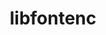 ---
title: "libfontenc"
layout: cache
categories: [package, develop]
meta: {"compilers": ["gcc@10.5.0", "gcc@11.1.0", "gcc@11.4.0", "gcc@13.2.0", "gcc@13.3.0", "intel-oneapi-compilers@2025.1.0", "intel-oneapi-compilers@2025.2.1"], "num_specs": 87, "num_specs_by_stack": {"data-vis-sdk": 17, "developer-tools-aarch64-linux-gnu": 16, "developer-tools-x86_64_v3-linux-gnu": 16, "e4s": 1, "e4s-oneapi": 20, "hep": 17, "root": 87}, "oss": ["centos7", "rhel8", "ubuntu20.04", "ubuntu22.04", "ubuntu24.04"], "platforms": ["linux"], "stacks": ["data-vis-sdk", "developer-tools-aarch64-linux-gnu", "developer-tools-x86_64_v3-linux-gnu", "e4s", "e4s-oneapi", "hep", "root"], "targets": ["aarch64", "x86_64_v3"], "versions": ["1.1.8"]}
spec_details: [{"compiler": "intel-oneapi-compilers@2025.1.0", "hash": "2brcfagbljd75zp7s3qfbu44k2cxiabs", "os": "ubuntu22.04", "platform": "linux", "size": "-", "stacks": ["e4s-oneapi", "root"], "target": "x86_64_v3", "variants": ["build_system=autotools"], "versions": ["1.1.8"]}, {"compiler": "intel-oneapi-compilers@2025.1.0", "hash": "2xo3ydy4bcjuywde2adwwegets7wt65h", "os": "ubuntu22.04", "platform": "linux", "size": "-", "stacks": ["e4s-oneapi", "root"], "target": "x86_64_v3", "variants": ["build_system=autotools"], "versions": ["1.1.8"]}, {"compiler": "gcc@10.5.0", "hash": "3cu7m5n7lcnnqhko3s7bj45h4pu6gquk", "os": "centos7", "platform": "linux", "size": "-", "stacks": ["developer-tools-x86_64_v3-linux-gnu", "root"], "target": "x86_64_v3", "variants": ["build_system=autotools"], "versions": ["1.1.8"]}, {"compiler": "gcc@11.4.0", "hash": "3pop23aqdg3fja566qbiokwapkvvm66f", "os": "ubuntu22.04", "platform": "linux", "size": "-", "stacks": ["hep", "root"], "target": "x86_64_v3", "variants": ["build_system=autotools"], "versions": ["1.1.8"]}, {"compiler": "gcc@11.1.0", "hash": "3rcjj2v2ygvn6uf2z4yyoz4xemnee53g", "os": "ubuntu20.04", "platform": "linux", "size": "-", "stacks": ["data-vis-sdk", "root"], "target": "x86_64_v3", "variants": ["build_system=autotools"], "versions": ["1.1.8"]}, {"compiler": "gcc@11.4.0", "hash": "467p2lx7ih35rbvwe37pp6o6tll7rsib", "os": "ubuntu22.04", "platform": "linux", "size": "-", "stacks": ["hep", "root"], "target": "x86_64_v3", "variants": ["build_system=autotools"], "versions": ["1.1.8"]}, {"compiler": "gcc@10.5.0", "hash": "4xrr42a34tpaptqxsts3uqowhym55s46", "os": "centos7", "platform": "linux", "size": "-", "stacks": ["developer-tools-x86_64_v3-linux-gnu", "root"], "target": "x86_64_v3", "variants": ["build_system=autotools"], "versions": ["1.1.8"]}, {"compiler": "gcc@13.2.0", "hash": "53mlng4rtzva6ta5rbdxf7bvzil25747", "os": "ubuntu24.04", "platform": "linux", "size": "-", "stacks": ["hep", "root"], "target": "x86_64_v3", "variants": ["build_system=autotools"], "versions": ["1.1.8"]}, {"compiler": "gcc@10.5.0", "hash": "57zrjrpl5xihlnxjq4edfsdnqfglm6tg", "os": "centos7", "platform": "linux", "size": "-", "stacks": ["developer-tools-x86_64_v3-linux-gnu", "root"], "target": "x86_64_v3", "variants": ["build_system=autotools"], "versions": ["1.1.8"]}, {"compiler": "gcc@11.4.0", "hash": "5kp72fngzcmm4u5kiahh2nog2naeajwc", "os": "ubuntu22.04", "platform": "linux", "size": "-", "stacks": ["hep", "root"], "target": "x86_64_v3", "variants": ["build_system=autotools"], "versions": ["1.1.8"]}, {"compiler": "gcc@11.4.0", "hash": "5swqamg2gjvqwrsnbgipklavfdkgxcwa", "os": "ubuntu22.04", "platform": "linux", "size": "-", "stacks": ["hep", "root"], "target": "x86_64_v3", "variants": ["build_system=autotools"], "versions": ["1.1.8"]}, {"compiler": "intel-oneapi-compilers@2025.1.0", "hash": "63fvxpo3gabhqag3qutbkkvmntv76zqu", "os": "ubuntu22.04", "platform": "linux", "size": "-", "stacks": ["e4s-oneapi", "root"], "target": "x86_64_v3", "variants": ["build_system=autotools"], "versions": ["1.1.8"]}, {"compiler": "gcc@11.4.0", "hash": "67ek3wpprowyu27fkkozgra3sxsp6zmb", "os": "ubuntu22.04", "platform": "linux", "size": "-", "stacks": ["hep", "root"], "target": "x86_64_v3", "variants": ["build_system=autotools"], "versions": ["1.1.8"]}, {"compiler": "gcc@11.1.0", "hash": "6fbv2o6ukxlizalhbgxg7a2scpofbpay", "os": "ubuntu20.04", "platform": "linux", "size": "-", "stacks": ["data-vis-sdk", "root"], "target": "x86_64_v3", "variants": ["build_system=autotools"], "versions": ["1.1.8"]}, {"compiler": "gcc@10.5.0", "hash": "6oaeeytptie7vka4xiogq3inw7n3kn77", "os": "centos7", "platform": "linux", "size": "-", "stacks": ["developer-tools-x86_64_v3-linux-gnu", "root"], "target": "x86_64_v3", "variants": ["build_system=autotools"], "versions": ["1.1.8"]}, {"compiler": "intel-oneapi-compilers@2025.1.0", "hash": "7f5nbnjvs6xloswwgkbffjzjwpsdhtcr", "os": "ubuntu22.04", "platform": "linux", "size": "-", "stacks": ["e4s-oneapi", "root"], "target": "x86_64_v3", "variants": ["build_system=autotools"], "versions": ["1.1.8"]}, {"compiler": "gcc@11.1.0", "hash": "7qrjngw7ru6qiqeuvctrmsrkgsespvj7", "os": "ubuntu20.04", "platform": "linux", "size": "-", "stacks": ["data-vis-sdk", "root"], "target": "x86_64_v3", "variants": ["build_system=autotools"], "versions": ["1.1.8"]}, {"compiler": "intel-oneapi-compilers@2025.1.0", "hash": "aaeyetjlaz64ntzkuyx3xaokrue64zyl", "os": "ubuntu22.04", "platform": "linux", "size": "-", "stacks": ["e4s-oneapi", "root"], "target": "x86_64_v3", "variants": ["build_system=autotools"], "versions": ["1.1.8"]}, {"compiler": "gcc@13.3.0", "hash": "acwtva3mynne42v4d3y6ytfap7oxv6ow", "os": "rhel8", "platform": "linux", "size": "-", "stacks": ["developer-tools-aarch64-linux-gnu", "root"], "target": "aarch64", "variants": ["build_system=autotools"], "versions": ["1.1.8"]}, {"compiler": "gcc@11.4.0", "hash": "afmharatpsiqo7rgyvf2qcx3vfhqqpvk", "os": "ubuntu22.04", "platform": "linux", "size": "-", "stacks": ["e4s", "root"], "target": "x86_64_v3", "variants": ["build_system=autotools"], "versions": ["1.1.8"]}, {"compiler": "gcc@10.5.0", "hash": "bfwrvcqjxg3w2gwm24vcnuux7hf7gllc", "os": "centos7", "platform": "linux", "size": "-", "stacks": ["developer-tools-x86_64_v3-linux-gnu", "root"], "target": "x86_64_v3", "variants": ["build_system=autotools"], "versions": ["1.1.8"]}, {"compiler": "gcc@11.1.0", "hash": "bisnvhvjtwz4szmpv74wn24lo5in3hib", "os": "ubuntu20.04", "platform": "linux", "size": "-", "stacks": ["data-vis-sdk", "root"], "target": "x86_64_v3", "variants": ["build_system=autotools"], "versions": ["1.1.8"]}, {"compiler": "gcc@11.4.0", "hash": "bsj5jjs2ehxnvjz3nczjmeh3gdddlmfz", "os": "ubuntu22.04", "platform": "linux", "size": "-", "stacks": ["hep", "root"], "target": "x86_64_v3", "variants": ["build_system=autotools"], "versions": ["1.1.8"]}, {"compiler": "gcc@13.3.0", "hash": "bz36us5sd34c5nroksrhzjpuzxhluwwe", "os": "rhel8", "platform": "linux", "size": "-", "stacks": ["developer-tools-aarch64-linux-gnu", "root"], "target": "aarch64", "variants": ["build_system=autotools"], "versions": ["1.1.8"]}, {"compiler": "gcc@11.1.0", "hash": "ccfrgqnugclwqxi624nvbyporljycmdv", "os": "ubuntu20.04", "platform": "linux", "size": "-", "stacks": ["data-vis-sdk", "root"], "target": "x86_64_v3", "variants": ["build_system=autotools"], "versions": ["1.1.8"]}, {"compiler": "intel-oneapi-compilers@2025.1.0", "hash": "cjh2mpvpvtlfjwg5clf2pe55xxz6eayg", "os": "ubuntu22.04", "platform": "linux", "size": "-", "stacks": ["e4s-oneapi", "root"], "target": "x86_64_v3", "variants": ["build_system=autotools"], "versions": ["1.1.8"]}, {"compiler": "intel-oneapi-compilers@2025.1.0", "hash": "clho33wcbozayjxuzao7i3cv2k7wze2s", "os": "ubuntu22.04", "platform": "linux", "size": "-", "stacks": ["e4s-oneapi", "root"], "target": "x86_64_v3", "variants": ["build_system=autotools"], "versions": ["1.1.8"]}, {"compiler": "intel-oneapi-compilers@2025.1.0", "hash": "cse3z5d7ap76gaw7khfk36i5tjv6qm3z", "os": "ubuntu22.04", "platform": "linux", "size": "-", "stacks": ["e4s-oneapi", "root"], "target": "x86_64_v3", "variants": ["build_system=autotools"], "versions": ["1.1.8"]}, {"compiler": "gcc@10.5.0", "hash": "cymfnokzb3jpb22pdpvuv64uvltvrpqm", "os": "centos7", "platform": "linux", "size": "-", "stacks": ["developer-tools-x86_64_v3-linux-gnu", "root"], "target": "x86_64_v3", "variants": ["build_system=autotools"], "versions": ["1.1.8"]}, {"compiler": "gcc@10.5.0", "hash": "dirx6enwjphdz2omcfaohgvdi4rif2yq", "os": "centos7", "platform": "linux", "size": "-", "stacks": ["developer-tools-x86_64_v3-linux-gnu", "root"], "target": "x86_64_v3", "variants": ["build_system=autotools"], "versions": ["1.1.8"]}, {"compiler": "gcc@11.1.0", "hash": "dzxyualqbbbxdokh7ksl3byffai53375", "os": "ubuntu20.04", "platform": "linux", "size": "-", "stacks": ["data-vis-sdk", "root"], "target": "x86_64_v3", "variants": ["build_system=autotools"], "versions": ["1.1.8"]}, {"compiler": "gcc@13.3.0", "hash": "e6y45ovs3uwzlgiaj4nkiecjktox47gv", "os": "rhel8", "platform": "linux", "size": "-", "stacks": ["developer-tools-aarch64-linux-gnu", "root"], "target": "aarch64", "variants": ["build_system=autotools"], "versions": ["1.1.8"]}, {"compiler": "gcc@13.3.0", "hash": "e7y7nccahii4ohg3vjw6yz53p624gy54", "os": "rhel8", "platform": "linux", "size": "-", "stacks": ["developer-tools-aarch64-linux-gnu", "root"], "target": "aarch64", "variants": ["build_system=autotools"], "versions": ["1.1.8"]}, {"compiler": "intel-oneapi-compilers@2025.1.0", "hash": "ekvdancl5iny5ele757vtjuqeddkv2yv", "os": "ubuntu22.04", "platform": "linux", "size": "-", "stacks": ["e4s-oneapi", "root"], "target": "x86_64_v3", "variants": ["build_system=autotools"], "versions": ["1.1.8"]}, {"compiler": "intel-oneapi-compilers@2025.1.0", "hash": "ep5kmpwqj7ymiwluoahapl6wnaqdqszr", "os": "ubuntu22.04", "platform": "linux", "size": "-", "stacks": ["e4s-oneapi", "root"], "target": "x86_64_v3", "variants": ["build_system=autotools"], "versions": ["1.1.8"]}, {"compiler": "gcc@10.5.0", "hash": "fbubf7l2kwjqg3ng42hebtndfg5yl3zb", "os": "centos7", "platform": "linux", "size": "-", "stacks": ["developer-tools-x86_64_v3-linux-gnu", "root"], "target": "x86_64_v3", "variants": ["build_system=autotools"], "versions": ["1.1.8"]}, {"compiler": "intel-oneapi-compilers@2025.1.0", "hash": "ferqsmngizovsmfkrll62oefyyqvumos", "os": "ubuntu22.04", "platform": "linux", "size": "-", "stacks": ["e4s-oneapi", "root"], "target": "x86_64_v3", "variants": ["build_system=autotools"], "versions": ["1.1.8"]}, {"compiler": "gcc@13.2.0", "hash": "ff4ftmssov5uo4tzwwo3dax5xn4ty2k4", "os": "ubuntu24.04", "platform": "linux", "size": "-", "stacks": ["hep", "root"], "target": "x86_64_v3", "variants": ["build_system=autotools"], "versions": ["1.1.8"]}, {"compiler": "gcc@11.1.0", "hash": "g2f23gekbm272gze4ojam2obddihnqcx", "os": "ubuntu20.04", "platform": "linux", "size": "-", "stacks": ["data-vis-sdk", "root"], "target": "x86_64_v3", "variants": ["build_system=autotools"], "versions": ["1.1.8"]}, {"compiler": "gcc@10.5.0", "hash": "gr3fod2tlduueri6fktdolzi5auus6sf", "os": "centos7", "platform": "linux", "size": "-", "stacks": ["developer-tools-x86_64_v3-linux-gnu", "root"], "target": "x86_64_v3", "variants": ["build_system=autotools"], "versions": ["1.1.8"]}, {"compiler": "intel-oneapi-compilers@2025.1.0", "hash": "guxi7xalclmzg44dylzri5lwtlqnduta", "os": "ubuntu22.04", "platform": "linux", "size": "-", "stacks": ["e4s-oneapi", "root"], "target": "x86_64_v3", "variants": ["build_system=autotools"], "versions": ["1.1.8"]}, {"compiler": "gcc@10.5.0", "hash": "hekuc7i75fwsy6wvsveo2yel2x6d4pwo", "os": "centos7", "platform": "linux", "size": "-", "stacks": ["developer-tools-x86_64_v3-linux-gnu", "root"], "target": "x86_64_v3", "variants": ["build_system=autotools"], "versions": ["1.1.8"]}, {"compiler": "gcc@13.3.0", "hash": "hqfgo3pvvugxhwit5ngzxm66xptl6ixz", "os": "rhel8", "platform": "linux", "size": "-", "stacks": ["developer-tools-aarch64-linux-gnu", "root"], "target": "aarch64", "variants": ["build_system=autotools"], "versions": ["1.1.8"]}, {"compiler": "gcc@10.5.0", "hash": "iolv2uafk4lflf3poy6axhez4ilje767", "os": "centos7", "platform": "linux", "size": "-", "stacks": ["developer-tools-x86_64_v3-linux-gnu", "root"], "target": "x86_64_v3", "variants": ["build_system=autotools"], "versions": ["1.1.8"]}, {"compiler": "gcc@11.1.0", "hash": "iwg22m7r5foteybbb2u4n2tkbjnmsuba", "os": "ubuntu20.04", "platform": "linux", "size": "-", "stacks": ["data-vis-sdk", "root"], "target": "x86_64_v3", "variants": ["build_system=autotools"], "versions": ["1.1.8"]}, {"compiler": "gcc@10.5.0", "hash": "jhm2b6hnkdvarn5un2wcowdi5f2bg4bb", "os": "centos7", "platform": "linux", "size": "-", "stacks": ["developer-tools-x86_64_v3-linux-gnu", "root"], "target": "x86_64_v3", "variants": ["build_system=autotools"], "versions": ["1.1.8"]}, {"compiler": "gcc@10.5.0", "hash": "jtxou2jtmrnylegtjpx44ekvq2pzkwbd", "os": "centos7", "platform": "linux", "size": "-", "stacks": ["developer-tools-x86_64_v3-linux-gnu", "root"], "target": "x86_64_v3", "variants": ["build_system=autotools"], "versions": ["1.1.8"]}, {"compiler": "intel-oneapi-compilers@2025.1.0", "hash": "jvaidoxzkw7yojmkl3cusmlazvoetfvq", "os": "ubuntu22.04", "platform": "linux", "size": "-", "stacks": ["e4s-oneapi", "root"], "target": "x86_64_v3", "variants": ["build_system=autotools"], "versions": ["1.1.8"]}, {"compiler": "gcc@11.4.0", "hash": "kncxt6sptg7jmfrse3elknmbk7aciywz", "os": "ubuntu22.04", "platform": "linux", "size": "-", "stacks": ["hep", "root"], "target": "x86_64_v3", "variants": ["build_system=autotools"], "versions": ["1.1.8"]}, {"compiler": "gcc@13.3.0", "hash": "kxxvsrieugbb3plo7723m2kxz7rihqua", "os": "rhel8", "platform": "linux", "size": "-", "stacks": ["developer-tools-aarch64-linux-gnu", "root"], "target": "aarch64", "variants": ["build_system=autotools"], "versions": ["1.1.8"]}, {"compiler": "intel-oneapi-compilers@2025.1.0", "hash": "lgtmort65qaijkgjm4rnf43qb3odv2rt", "os": "ubuntu22.04", "platform": "linux", "size": "-", "stacks": ["e4s-oneapi", "root"], "target": "x86_64_v3", "variants": ["build_system=autotools"], "versions": ["1.1.8"]}, {"compiler": "gcc@10.5.0", "hash": "lzvioo7kwbppaz4k6smodcq6dgeakac4", "os": "centos7", "platform": "linux", "size": "-", "stacks": ["developer-tools-x86_64_v3-linux-gnu", "root"], "target": "x86_64_v3", "variants": ["build_system=autotools"], "versions": ["1.1.8"]}, {"compiler": "gcc@11.1.0", "hash": "mk7msr7wxlec4cazm3vpy4xiq56gkuaq", "os": "ubuntu20.04", "platform": "linux", "size": "-", "stacks": ["data-vis-sdk", "root"], "target": "x86_64_v3", "variants": ["build_system=autotools"], "versions": ["1.1.8"]}, {"compiler": "gcc@11.1.0", "hash": "mtiovda64c4intrs6bxevym5a26f6zid", "os": "ubuntu20.04", "platform": "linux", "size": "-", "stacks": ["data-vis-sdk", "root"], "target": "x86_64_v3", "variants": ["build_system=autotools"], "versions": ["1.1.8"]}, {"compiler": "gcc@11.4.0", "hash": "mtyiyrgwv3th3wstbvk4d5oc63a4574k", "os": "ubuntu22.04", "platform": "linux", "size": "-", "stacks": ["hep", "root"], "target": "x86_64_v3", "variants": ["build_system=autotools"], "versions": ["1.1.8"]}, {"compiler": "gcc@11.1.0", "hash": "n3yrhr7zgt3gfibmfofbwddi6cjevlfh", "os": "ubuntu20.04", "platform": "linux", "size": "-", "stacks": ["data-vis-sdk", "root"], "target": "x86_64_v3", "variants": ["build_system=autotools"], "versions": ["1.1.8"]}, {"compiler": "intel-oneapi-compilers@2025.2.1", "hash": "n5uu74oh3yxztsohgiropeubv333oeyk", "os": "ubuntu24.04", "platform": "linux", "size": "-", "stacks": ["e4s-oneapi", "root"], "target": "x86_64_v3", "variants": ["build_system=autotools"], "versions": ["1.1.8"]}, {"compiler": "gcc@11.4.0", "hash": "om7nwvrovd4hna6c3cesmenzcgisjcql", "os": "ubuntu22.04", "platform": "linux", "size": "-", "stacks": ["hep", "root"], "target": "x86_64_v3", "variants": ["build_system=autotools"], "versions": ["1.1.8"]}, {"compiler": "gcc@13.3.0", "hash": "onuwk6mjxcjtydd2smbhs6y3sdeds4my", "os": "rhel8", "platform": "linux", "size": "-", "stacks": ["developer-tools-aarch64-linux-gnu", "root"], "target": "aarch64", "variants": ["build_system=autotools"], "versions": ["1.1.8"]}, {"compiler": "gcc@13.3.0", "hash": "pohcaemecv2lcj2h4lorgjsfxi6hvuma", "os": "rhel8", "platform": "linux", "size": "-", "stacks": ["developer-tools-aarch64-linux-gnu", "root"], "target": "aarch64", "variants": ["build_system=autotools"], "versions": ["1.1.8"]}, {"compiler": "gcc@11.4.0", "hash": "qddmwuffbwoxuv7b2rm57bhdxkv5fvbq", "os": "ubuntu22.04", "platform": "linux", "size": "-", "stacks": ["hep", "root"], "target": "x86_64_v3", "variants": ["build_system=autotools"], "versions": ["1.1.8"]}, {"compiler": "gcc@13.3.0", "hash": "qiiuv6bxtqxkxfghx5x2s3ueov5y6pvz", "os": "rhel8", "platform": "linux", "size": "-", "stacks": ["developer-tools-aarch64-linux-gnu", "root"], "target": "aarch64", "variants": ["build_system=autotools"], "versions": ["1.1.8"]}, {"compiler": "gcc@13.3.0", "hash": "rcjvkcqs2xgvexamkmgx6d7trs4fse5p", "os": "rhel8", "platform": "linux", "size": "-", "stacks": ["developer-tools-aarch64-linux-gnu", "root"], "target": "aarch64", "variants": ["build_system=autotools"], "versions": ["1.1.8"]}, {"compiler": "gcc@11.1.0", "hash": "t6puncqcvesj4ybxlgdung2rpognrj3i", "os": "ubuntu20.04", "platform": "linux", "size": "-", "stacks": ["data-vis-sdk", "root"], "target": "x86_64_v3", "variants": ["build_system=autotools"], "versions": ["1.1.8"]}, {"compiler": "gcc@11.1.0", "hash": "tepy3sw5bdvhjbiamtxaglmlb7nsut2f", "os": "ubuntu20.04", "platform": "linux", "size": "-", "stacks": ["data-vis-sdk", "root"], "target": "x86_64_v3", "variants": ["build_system=autotools"], "versions": ["1.1.8"]}, {"compiler": "gcc@11.1.0", "hash": "ter4pz26mwehgp5mscicbdnifmgoszc6", "os": "ubuntu20.04", "platform": "linux", "size": "-", "stacks": ["data-vis-sdk", "root"], "target": "x86_64_v3", "variants": ["build_system=autotools"], "versions": ["1.1.8"]}, {"compiler": "intel-oneapi-compilers@2025.1.0", "hash": "tfn3ic3nodh73eqy5vti5hiac3pl3d6z", "os": "ubuntu22.04", "platform": "linux", "size": "-", "stacks": ["e4s-oneapi", "root"], "target": "x86_64_v3", "variants": ["build_system=autotools"], "versions": ["1.1.8"]}, {"compiler": "gcc@11.4.0", "hash": "tihp5e57bd2simrvmcjb56adrapnchfo", "os": "ubuntu22.04", "platform": "linux", "size": "-", "stacks": ["hep", "root"], "target": "x86_64_v3", "variants": ["build_system=autotools"], "versions": ["1.1.8"]}, {"compiler": "gcc@11.4.0", "hash": "u3wxsqneyot64gtqonindawkrqsujrxr", "os": "ubuntu22.04", "platform": "linux", "size": "-", "stacks": ["hep", "root"], "target": "x86_64_v3", "variants": ["build_system=autotools"], "versions": ["1.1.8"]}, {"compiler": "gcc@13.3.0", "hash": "uuzbicsnrutxvvz4g6krkheijrgq6r7h", "os": "rhel8", "platform": "linux", "size": "-", "stacks": ["developer-tools-aarch64-linux-gnu", "root"], "target": "aarch64", "variants": ["build_system=autotools"], "versions": ["1.1.8"]}, {"compiler": "intel-oneapi-compilers@2025.1.0", "hash": "v6vn653vfhghutq6pyrfpworx54efw4s", "os": "ubuntu22.04", "platform": "linux", "size": "-", "stacks": ["e4s-oneapi", "root"], "target": "x86_64_v3", "variants": ["build_system=autotools"], "versions": ["1.1.8"]}, {"compiler": "gcc@10.5.0", "hash": "vk7novs4huedsjwwoxjujsrgpct7ogqc", "os": "centos7", "platform": "linux", "size": "-", "stacks": ["developer-tools-x86_64_v3-linux-gnu", "root"], "target": "x86_64_v3", "variants": ["build_system=autotools"], "versions": ["1.1.8"]}, {"compiler": "gcc@11.1.0", "hash": "vko5s3fywnenwlkd35rfovzgpjr7hise", "os": "ubuntu20.04", "platform": "linux", "size": "-", "stacks": ["data-vis-sdk", "root"], "target": "x86_64_v3", "variants": ["build_system=autotools"], "versions": ["1.1.8"]}, {"compiler": "gcc@11.4.0", "hash": "w5sakhkvm6pcmdhqm6fgcaf7woafxbnr", "os": "ubuntu22.04", "platform": "linux", "size": "-", "stacks": ["hep", "root"], "target": "x86_64_v3", "variants": ["build_system=autotools"], "versions": ["1.1.8"]}, {"compiler": "gcc@11.1.0", "hash": "w7kmrtopdn6hhkmafk52jb6pflk7aitz", "os": "ubuntu20.04", "platform": "linux", "size": "-", "stacks": ["data-vis-sdk", "root"], "target": "x86_64_v3", "variants": ["build_system=autotools"], "versions": ["1.1.8"]}, {"compiler": "gcc@11.4.0", "hash": "xixh6rvlsqkctdsupo5qjvdy6jazssia", "os": "ubuntu22.04", "platform": "linux", "size": "-", "stacks": ["hep", "root"], "target": "x86_64_v3", "variants": ["build_system=autotools"], "versions": ["1.1.8"]}, {"compiler": "intel-oneapi-compilers@2025.1.0", "hash": "xk46mnaxqcmegwni4f34polljifg2yoh", "os": "ubuntu22.04", "platform": "linux", "size": "-", "stacks": ["e4s-oneapi", "root"], "target": "x86_64_v3", "variants": ["build_system=autotools"], "versions": ["1.1.8"]}, {"compiler": "gcc@13.3.0", "hash": "xngq4u6gyxtcn2zgmwa3alecw5qfplx7", "os": "rhel8", "platform": "linux", "size": "-", "stacks": ["developer-tools-aarch64-linux-gnu", "root"], "target": "aarch64", "variants": ["build_system=autotools"], "versions": ["1.1.8"]}, {"compiler": "gcc@13.3.0", "hash": "xq7oj3qhollxnug4cmdjfy4u3yk3ofyn", "os": "rhel8", "platform": "linux", "size": "-", "stacks": ["developer-tools-aarch64-linux-gnu", "root"], "target": "aarch64", "variants": ["build_system=autotools"], "versions": ["1.1.8"]}, {"compiler": "gcc@13.3.0", "hash": "y7433xv52xcd6hufqq4ydorxlfkblmxi", "os": "rhel8", "platform": "linux", "size": "-", "stacks": ["developer-tools-aarch64-linux-gnu", "root"], "target": "aarch64", "variants": ["build_system=autotools"], "versions": ["1.1.8"]}, {"compiler": "intel-oneapi-compilers@2025.1.0", "hash": "ybour5no46ewcloj4i4o3hoak64nnmsc", "os": "ubuntu22.04", "platform": "linux", "size": "-", "stacks": ["e4s-oneapi", "root"], "target": "x86_64_v3", "variants": ["build_system=autotools"], "versions": ["1.1.8"]}, {"compiler": "gcc@11.4.0", "hash": "ygcoifbu7gtouogfh5ogqpybpzgluv7n", "os": "ubuntu22.04", "platform": "linux", "size": "-", "stacks": ["hep", "root"], "target": "x86_64_v3", "variants": ["build_system=autotools"], "versions": ["1.1.8"]}, {"compiler": "gcc@13.3.0", "hash": "ypn35b5np3qwihqnl2jizq4wfn35ngfw", "os": "rhel8", "platform": "linux", "size": "-", "stacks": ["developer-tools-aarch64-linux-gnu", "root"], "target": "aarch64", "variants": ["build_system=autotools"], "versions": ["1.1.8"]}, {"compiler": "intel-oneapi-compilers@2025.1.0", "hash": "ywzcors3jtgiirxkbzp4v5x3wdmsjvay", "os": "ubuntu22.04", "platform": "linux", "size": "-", "stacks": ["e4s-oneapi", "root"], "target": "x86_64_v3", "variants": ["build_system=autotools"], "versions": ["1.1.8"]}, {"compiler": "gcc@10.5.0", "hash": "yylyabdx7b7bzhjrpha2a5zmm663hj6s", "os": "centos7", "platform": "linux", "size": "-", "stacks": ["developer-tools-x86_64_v3-linux-gnu", "root"], "target": "x86_64_v3", "variants": ["build_system=autotools"], "versions": ["1.1.8"]}, {"compiler": "gcc@11.1.0", "hash": "zhec4kd2oxevvtdp5jox5yqq4m56v3q2", "os": "ubuntu20.04", "platform": "linux", "size": "-", "stacks": ["data-vis-sdk", "root"], "target": "x86_64_v3", "variants": ["build_system=autotools"], "versions": ["1.1.8"]}, {"compiler": "gcc@13.3.0", "hash": "zx7h2rflvxii6zgeqdyg5j2lipbjqttu", "os": "rhel8", "platform": "linux", "size": "-", "stacks": ["developer-tools-aarch64-linux-gnu", "root"], "target": "aarch64", "variants": ["build_system=autotools"], "versions": ["1.1.8"]}]
---